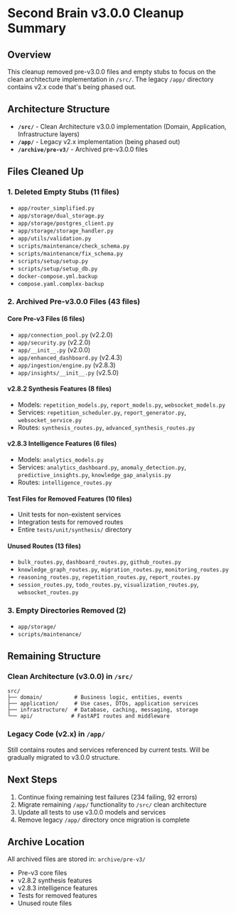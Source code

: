 # Second Brain v3.0.0 Cleanup Summary

## Overview
This cleanup removed pre-v3.0.0 files and empty stubs to focus on the clean architecture implementation in `/src/`. The legacy `/app/` directory contains v2.x code that's being phased out.

## Architecture Structure
- **`/src/`** - Clean Architecture v3.0.0 implementation (Domain, Application, Infrastructure layers)
- **`/app/`** - Legacy v2.x implementation (being phased out)
- **`/archive/pre-v3/`** - Archived pre-v3.0.0 files

## Files Cleaned Up

### 1. Deleted Empty Stubs (11 files)
- `app/router_simplified.py`
- `app/storage/dual_storage.py`
- `app/storage/postgres_client.py` 
- `app/storage/storage_handler.py`
- `app/utils/validation.py`
- `scripts/maintenance/check_schema.py`
- `scripts/maintenance/fix_schema.py`
- `scripts/setup/setup.py`
- `scripts/setup/setup_db.py`
- `docker-compose.yml.backup`
- `compose.yaml.complex-backup`

### 2. Archived Pre-v3.0.0 Files (43 files)

#### Core Pre-v3 Files (6 files)
- `app/connection_pool.py` (v2.2.0)
- `app/security.py` (v2.2.0)
- `app/__init__.py` (v2.0.0)
- `app/enhanced_dashboard.py` (v2.4.3)
- `app/ingestion/engine.py` (v2.8.3)
- `app/insights/__init__.py` (v2.5.0)

#### v2.8.2 Synthesis Features (8 files)
- Models: `repetition_models.py`, `report_models.py`, `websocket_models.py`
- Services: `repetition_scheduler.py`, `report_generator.py`, `websocket_service.py`
- Routes: `synthesis_routes.py`, `advanced_synthesis_routes.py`

#### v2.8.3 Intelligence Features (6 files)
- Models: `analytics_models.py`
- Services: `analytics_dashboard.py`, `anomaly_detection.py`, `predictive_insights.py`, `knowledge_gap_analysis.py`
- Routes: `intelligence_routes.py`

#### Test Files for Removed Features (10 files)
- Unit tests for non-existent services
- Integration tests for removed routes
- Entire `tests/unit/synthesis/` directory

#### Unused Routes (13 files)
- `bulk_routes.py`, `dashboard_routes.py`, `github_routes.py`
- `knowledge_graph_routes.py`, `migration_routes.py`, `monitoring_routes.py`
- `reasoning_routes.py`, `repetition_routes.py`, `report_routes.py`
- `session_routes.py`, `todo_routes.py`, `visualization_routes.py`, `websocket_routes.py`

### 3. Empty Directories Removed (2)
- `app/storage/`
- `scripts/maintenance/`

## Remaining Structure

### Clean Architecture (v3.0.0) in `/src/`
```
src/
├── domain/          # Business logic, entities, events
├── application/     # Use cases, DTOs, application services  
├── infrastructure/  # Database, caching, messaging, storage
└── api/            # FastAPI routes and middleware
```

### Legacy Code (v2.x) in `/app/`
Still contains routes and services referenced by current tests. Will be gradually migrated to v3.0.0 structure.

## Next Steps
1. Continue fixing remaining test failures (234 failing, 92 errors)
2. Migrate remaining `/app/` functionality to `/src/` clean architecture
3. Update all tests to use v3.0.0 models and services
4. Remove legacy `/app/` directory once migration is complete

## Archive Location
All archived files are stored in: `archive/pre-v3/`
- Pre-v3 core files
- v2.8.2 synthesis features  
- v2.8.3 intelligence features
- Tests for removed features
- Unused route files